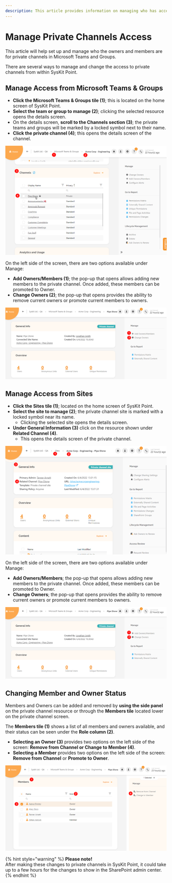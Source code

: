 ```yaml
---
description: This article provides information on managing who has access or is an owner of private channels in Microsoft Teams & Groups.
---
```


# Manage Private Channels Access

This article will help set up and manage who the owners and members are for private channels in Microsoft Teams and Groups. 

There are several ways to manage and change the access to private channels from within SysKit Point.

## Manage Access from Microsoft Teams & Groups

* **Click the Microsoft Teams & Groups tile (1)**; this is located on the home screen of SysKit Point. 
* **Select the team or group to manage (2)**; clicking the selected resource opens the details screen.
* On the details screen, **scroll to the Channels section (3)**; the private teams and groups will be marked by a locked symbol next to their name. 
* **Click the private channel (4)**; this opens the details screen of the channel.

![Private Channels Access - Microsoft Teams & Groups](../.gitbook/assets/manage-private-channels_teams-and-groups-access.png)

On the left side of the screen, there are two options available under Manage:
 * **Add Owners/Members (1)**; the pop-up that opens allows adding new members to the private channel. Once added, these members can be promoted to Owner.
 * **Change Owners (2)**; the pop-up that opens provides the ability to remove current owners or promote current members to owners. 

 ![Manage Private Channels - Options Panel](../.gitbook/assets/manage-private-channels_options-side.png)

## Manage Access from Sites

* **Click the Sites tile (1)**; located on the home screen of SysKit Point. 
* **Select the site to manage (2)**; the private channel site is marked with a locked symbol near its name. 
  * Clicking the selected site opens the details screen.
* **Under General Information (3)** click on the resource shown under **Related Channel (4)**.  
  * This opens the details screen of the private channel.

![Private Channels Access - Sites](../.gitbook/assets/manage-private-channels_sites-access.png)

On the left side of the screen, there are two options available under Manage:
 * **Add Owners/Members**; the pop-up that opens allows adding new members to the private channel. Once added, these members can be promoted to Owner.
 * **Change Owners**; the pop-up that opens provides the ability to remove current owners or promote current members to owners.

 ![Manage Private Channels - Options Panel](../.gitbook/assets/manage-private-channels_options-side.png)

## Changing Member and Owner Status

Members and Owners can be added and removed by **using the side panel** on the private channel resource or through the **Members tile** located lower on the private channel screen. 

The **Members tile (1)** shows a list of all members and owners available, and their status can be seen under the **Role column (2)**.
  * **Selecting an Owner (3)** provides two options on the left side of the screen: **Remove from Channel or Change to Member (4)**.
  * **Selecting a Member** provides two options on the left side of the screen: **Remove from Channel** or **Promote to Owner**.

 ![Manage Private Channels - Members Tile](../.gitbook/assets/manage-private-channels_members-tile.png)

  {% hint style="warning" %}
**Please note!**  
After making these changes to private channels in SysKit Point, it could take up to a few hours for the changes to show in the SharePoint admin center.
{% endhint %}
